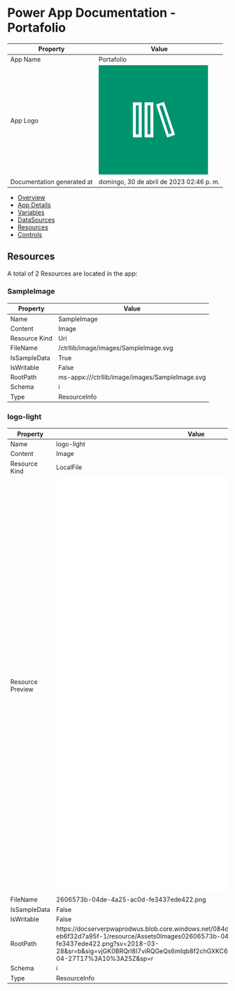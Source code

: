 ﻿# Power App Documentation \- Portafolio

| Property                   | Value                                    |
| -------------------------- | ---------------------------------------- |
| App Name                   | Portafolio                               |
| App Logo                   | ![App Logo](resources/applogoSmall.png)  |
| Documentation generated at | domingo, 30 de abril de 2023 02:46 p. m. |

- [Overview](index-Portafolio.md)
- [App Details](appdetails-Portafolio.md)
- [Variables](variables-Portafolio.md)
- [DataSources](datasources-Portafolio.md)
- [Resources](resources-Portafolio.md)
- [Controls](controls-Portafolio.md)

## Resources

A total of 2 Resources are located in the app:

### SampleImage

| Property      | Value                                                  |
| ------------- | ------------------------------------------------------ |
| Name          | SampleImage                                            |
| Content       | Image                                                  |
| Resource Kind | Uri                                                    |
| FileName      | \/ctrllib\/image\/images\/SampleImage.svg              |
| IsSampleData  | True                                                   |
| IsWritable    | False                                                  |
| RootPath      | ms\-appx:\/\/\/ctrllib\/image\/images\/SampleImage.svg |
| Schema        | i                                                      |
| Type          | ResourceInfo                                           |

### logo\-light

| Property         | Value                                                                                                                                                                                                                                                                                             |
| ---------------- | ------------------------------------------------------------------------------------------------------------------------------------------------------------------------------------------------------------------------------------------------------------------------------------------------- |
| Name             | logo\-light                                                                                                                                                                                                                                                                                       |
| Content          | Image                                                                                                                                                                                                                                                                                             |
| Resource Kind    | LocalFile                                                                                                                                                                                                                                                                                         |
| Resource Preview | ![logo\-light](resources/2606573b-04de-4a25-ac0d-fe3437ede422.png)                                                                                                                                                                                                                                |
| FileName         | 2606573b\-04de\-4a25\-ac0d\-fe3437ede422.png                                                                                                                                                                                                                                                      |
| IsSampleData     | False                                                                                                                                                                                                                                                                                             |
| IsWritable       | False                                                                                                                                                                                                                                                                                             |
| RootPath         | https:\/\/docserverpwaprodwus.blob.core.windows.net\/084dcaa3\-5a4a\-4362\-b72a\-eb6f32d7a95f\-1\/resource\/Assets0Images02606573b\-04de\-4a25\-ac0d\-fe3437ede422.png?sv\=2018\-03\-28&sr\=b&sig\=vjGK0BRQrl8I7viRQGeQs6mIqb8f2chGXKC6SBwSfxw%3D&spr\=https&se\=2023\-04\-27T17%3A10%3A25Z&sp\=r |
| Schema           | i                                                                                                                                                                                                                                                                                                 |
| Type             | ResourceInfo                                                                                                                                                                                                                                                                                      |
